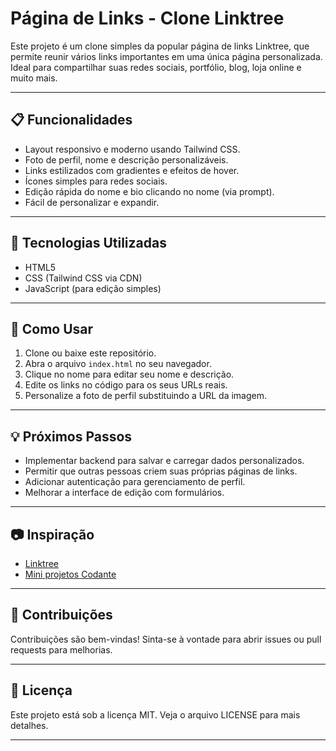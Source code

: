 # Página de Links - Clone Linktree

Este projeto é um clone simples da popular página de links Linktree, que permite reunir vários links importantes em uma única página personalizada. Ideal para compartilhar suas redes sociais, portfólio, blog, loja online e muito mais.

---

## 📋 Funcionalidades

- Layout responsivo e moderno usando Tailwind CSS.
- Foto de perfil, nome e descrição personalizáveis.
- Links estilizados com gradientes e efeitos de hover.
- Ícones simples para redes sociais.
- Edição rápida do nome e bio clicando no nome (via prompt).
- Fácil de personalizar e expandir.

---

## 🔧 Tecnologias Utilizadas

- HTML5
- CSS (Tailwind CSS via CDN)
- JavaScript (para edição simples)

---

## 🚀 Como Usar

1. Clone ou baixe este repositório.
2. Abra o arquivo `index.html` no seu navegador.
3. Clique no nome para editar seu nome e descrição.
4. Edite os links no código para os seus URLs reais.
5. Personalize a foto de perfil substituindo a URL da imagem.

---

## 💡 Próximos Passos

- Implementar backend para salvar e carregar dados personalizados.
- Permitir que outras pessoas criem suas próprias páginas de links.
- Adicionar autenticação para gerenciamento de perfil.
- Melhorar a interface de edição com formulários.

---

## 📷 Inspiração

- [Linktree](https://linktr.ee/)
- [Mini projetos Codante](https://codante.io/mini-projetos/pagina-de-links)

---

## 🤝 Contribuições

Contribuições são bem-vindas! Sinta-se à vontade para abrir issues ou pull requests para melhorias.

---

## 📄 Licença

Este projeto está sob a licença MIT. Veja o arquivo LICENSE para mais detalhes.

---
